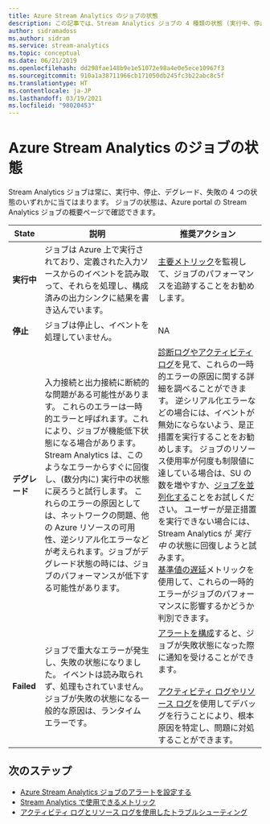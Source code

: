 ```yaml
---
title: Azure Stream Analytics のジョブの状態
description: この記事では、Stream Analytics ジョブの 4 種類の状態 (実行中、停止、デグレード、失敗) について説明します。
author: sidramadoss
ms.author: sidram
ms.service: stream-analytics
ms.topic: conceptual
ms.date: 06/21/2019
ms.openlocfilehash: dd298fae148b9e1e51072e98a4e0e5ece10967f3
ms.sourcegitcommit: 910a1a38711966cb171050db245fc3b22abc8c5f
ms.translationtype: HT
ms.contentlocale: ja-JP
ms.lasthandoff: 03/19/2021
ms.locfileid: "98020453"
---
```

# <a name="azure-stream-analytics-job-states"></a>Azure Stream Analytics のジョブの状態

Stream Analytics ジョブは常に、実行中、停止、デグレード、失敗の 4 つの状態のいずれかに当てはまります。 ジョブの状態は、Azure portal の Stream Analytics ジョブの概要ページで確認できます。 

| State | 説明 | 推奨アクション |
| --- | --- | --- |
| **実行中** | ジョブは Azure 上で実行されており、定義された入力ソースからのイベントを読み取って、それらを処理し、構成済みの出力シンクに結果を書き込んでいます。 | [主要メトリック](./stream-analytics-set-up-alerts.md#scenarios-to-monitor)を監視して、ジョブのパフォーマンスを追跡することをお勧めします。 |
| **停止** | ジョブは停止し、イベントを処理していません。 | NA | 
| **デグレード** | 入力接続と出力接続に断続的な問題がある可能性があります。 これらのエラーは一時的エラーと呼ばれます。これにより、ジョブが機能低下状態になる場合があります。 Stream Analytics は、このようなエラーからすぐに回復し、(数分内に) 実行中の状態に戻ろうと試行します。 これらのエラーの原因としては、ネットワークの問題、他の Azure リソースの可用性、逆シリアル化エラーなどが考えられます。ジョブがデグレード状態の時には、ジョブのパフォーマンスが低下する可能性があります。| [診断ログやアクティビティ ログ](./stream-analytics-job-diagnostic-logs.md#debugging-using-activity-logs)を見て、これらの一時的エラーの原因に関する詳細を調べることができます。 逆シリアル化エラーなどの場合には、イベントが無効にならないよう、是正措置を実行することをお勧めします。 ジョブのリソース使用率が何度も制限値に達している場合は、SU の数を増やすか、[ジョブを並列化する](./stream-analytics-parallelization.md)ことをお試しください。 ユーザーが是正措置を実行できない場合には、Stream Analytics が *実行中* の状態に回復しようと試みます。 <br> [基準値の遅延](./stream-analytics-set-up-alerts.md#scenarios-to-monitor)メトリックを使用して、これらの一時的エラーがジョブのパフォーマンスに影響するかどうか判別できます。|
| **Failed** | ジョブで重大なエラーが発生し、失敗の状態になりました。 イベントは読み取られず、処理もされていません。 ジョブが失敗の状態になる一般的な原因は、ランタイム エラーです。 | [アラートを構成](./stream-analytics-set-up-alerts.md#set-up-alerts-in-the-azure-portal)すると、ジョブが失敗状態になった際に通知を受けることができます。 <br> <br>[アクティビティ ログやリソース ログ](./stream-analytics-job-diagnostic-logs.md#debugging-using-activity-logs)を使用してデバッグを行うことにより、根本原因を特定し、問題に対処することができます。|

## <a name="next-steps"></a>次のステップ
* [Azure Stream Analytics ジョブのアラートを設定する](stream-analytics-set-up-alerts.md)
* [Stream Analytics で使用できるメトリック](./stream-analytics-monitoring.md#metrics-available-for-stream-analytics)
* [アクティビティ ログとリソース ログを使用したトラブルシューティング](./stream-analytics-job-diagnostic-logs.md)